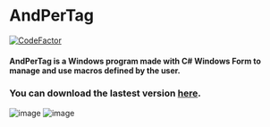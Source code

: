 # AndPerTag
[![CodeFactor](https://www.codefactor.io/repository/github/likefurnis/andpertag/badge)](https://www.codefactor.io/repository/github/likefurnis/andpertag)

#### AndPerTag is a Windows program made with C# Windows Form to manage and use macros defined by the user.

### You can download the lastest version [here](https://github.com/likefurnis/AndPerTag/releases/latest).

![image](https://user-images.githubusercontent.com/18721359/95331849-dec75500-08aa-11eb-823d-9783e1d0bd63.png)
![image](https://user-images.githubusercontent.com/18721359/95332187-5a290680-08ab-11eb-9344-f452f43029bb.png)

